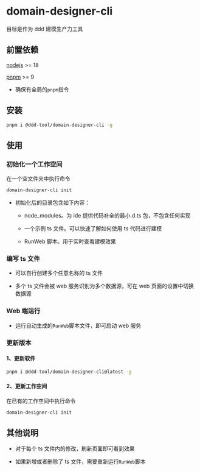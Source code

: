 # domain-designer-cli

目标是作为 ddd 建模生产力工具

## 前置依赖

[nodejs](https://nodejs.org/en/download/) >= 18

[pnpm](https://pnpm.io/) >= 9

- 确保有全局的`pnpm`指令

## 安装

```bash
pnpm i @ddd-tool/domain-designer-cli -g
```

## 使用

### 初始化一个工作空间

在一个空文件夹中执行命令

```bash
domain-designer-cli init
```

- 初始化后的目录包含如下内容：

  - node_modules。为 ide 提供代码补全的最小.d.ts 包，不包含任何实现

  - 一个示例 ts 文件。可以快速了解如何使用 ts 代码进行建模

  - RunWeb 脚本。用于实时查看建模效果

### 编写 ts 文件

- 可以自行创建多个任意名称的 ts 文件

- 多个 ts 文件会被 web 服务识别为多个数据源，可在 web 页面的设置中切换数据源

### Web 端运行

- 运行自动生成的`RunWeb`脚本文件，即可启动 web 服务

### 更新版本

#### 1、更新软件

```bash
pnpm i @ddd-tool/domain-designer-cli@latest -g
```

#### 2、更新工作空间

在已有的工作空间中执行命令

```bash
domain-designer-cli init
```

## 其他说明

- 对于每个 ts 文件内的修改，刷新页面即可看到效果

- 如果新增或者删除了 ts 文件，需要重新运行`RunWeb`脚本
